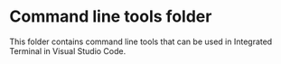 # Command line tools folder

This folder contains command line tools that can be used in Integrated Terminal in Visual Studio Code.
